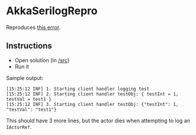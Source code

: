 # AkkaSerilogRepro

Reproduces [this error](https://github.com/akkadotnet/Akka.Logger.Serilog/issues/183). 

## Instructions
- Open solution (in [/src](src))
- Run it

Sample output:

```
[15:25:12 INF] 1. Starting client handler logging test
[15:25:12 INF] 2. Starting client handler testObj: { testInt = 1, testVal = test1 }
[15:25:12 INF] 3. Starting client handler testObj: {"testInt": 1, "testVal": "test1"}
```

This should have 3 more lines, but the actor dies when attempting to log an `IActorRef`.
